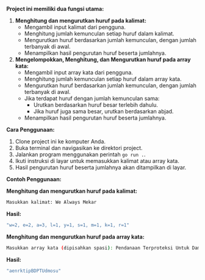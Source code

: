 **Project ini memiliki dua fungsi utama:**

1. **Menghitung dan mengurutkan huruf pada kalimat:**
   - Mengambil input kalimat dari pengguna.
   - Menghitung jumlah kemunculan setiap huruf dalam kalimat.
   - Mengurutkan huruf berdasarkan jumlah kemunculan, dengan jumlah terbanyak di awal.
   - Menampilkan hasil pengurutan huruf beserta jumlahnya.
2. **Mengelompokkan, Menghitung, dan Mengurutkan huruf pada array kata:**
   - Mengambil input array kata dari pengguna.
   - Menghitung jumlah kemunculan setiap huruf dalam array kata.
   - Mengurutkan huruf berdasarkan jumlah kemunculan, dengan jumlah terbanyak di awal.
   - Jika terdapat huruf dengan jumlah kemunculan sama:
     - Urutkan berdasarkan huruf besar terlebih dahulu.
     - Jika huruf juga sama besar, urutkan berdasarkan abjad.
   - Menampilkan hasil pengurutan huruf beserta jumlahnya.

**Cara Penggunaan:**

1. Clone project ini ke komputer Anda.
2. Buka terminal dan navigasikan ke direktori project.
3. Jalankan program menggunakan perintah `go run .`.
4. Ikuti instruksi di layar untuk memasukkan kalimat atau array kata.
5. Hasil pengurutan huruf beserta jumlahnya akan ditampilkan di layar.

**Contoh Penggunaan:**

**Menghitung dan mengurutkan huruf pada kalimat:**

```bash
Masukkan kalimat: We Always Mekar
```

**Hasil:**

```bash
"w=2, e=2, a=3, l=1, y=1, s=1, m=1, k=1, r=1"
```

**Menghitung dan mengurutkan huruf pada array kata:**

```bash
Masukkan array kata (dipisahkan spasi): Pendanaan Terproteksi Untuk Dampak Berarti
```

**Hasil:**

```bash
"aenrktipBDPTUdmosu"
```